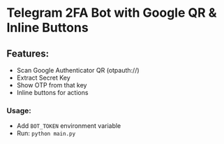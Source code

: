 # Telegram 2FA Bot with Google QR & Inline Buttons

## Features:
- Scan Google Authenticator QR (otpauth://)
- Extract Secret Key
- Show OTP from that key
- Inline buttons for actions

### Usage:
- Add `BOT_TOKEN` environment variable
- Run: `python main.py`
